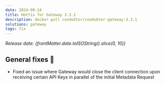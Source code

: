 ```yaml
---
date: 2024-09-24
title: Hotfix for Gateway 3.3.1
description: docker pull conduktor/conduktor-gateway:3.3.1
solutions: gateway
tags: fix
---
```


*Release date: {frontMatter.date.toISOString().slice(0, 10)}*

## General fixes 🔨

- Fixed an issue where Gateway would close the client connection upon receiving certain API Keys in parallel of the initial Metadata Request